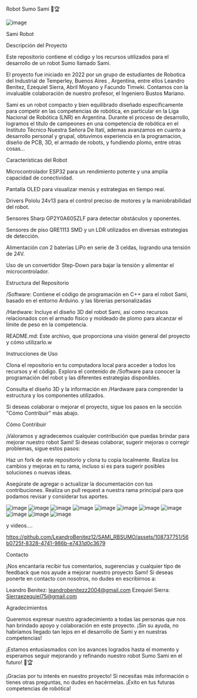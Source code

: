 
Robot Sumo Sami 🤖🏆

![image](https://github.com/LeandroBenitez12/SAMI_RBSUMO/assets/108737751/15997e0a-dd7b-4d2b-9967-a2e254452611)


Sami Robot

Descripción del Proyecto



Este repositorio contiene el código y los recursos utilizados para el desarrollo de un robot Sumo llamado Sami. 

El proyecto fue iniciado en 2022 por un grupo de estudiantes de Robotica  del Industrial de Temperley, Buenos Aires , Argentina, entre ellos Leandro Benitez, Ezequiel Sierra, Abril Moyano y Facundo Timwki. Contamos con la invaluable colaboración de nuestro profesor, el Ingeniero Bustos Mariano.

Sami es un robot compacto y bien equilibrado diseñado específicamente para competir en las competencias de robótica, 
en particular en la Liga Nacional de Robótica (LNR) en Argentina. Durante el proceso de desarrollo, 
logramos el título de campeones en una competencia de robótica en el Instituto Técnico Nuestra Señora De Itatí,
ademas avanzamos en cuanto a desarrollo personal y grupal, obtuvimos experiencia en la programacion, diseño de PCB, 3D, el armado de robots, y fundiendo plomo, entre otras cosas...


Características del Robot


Microcontrolador ESP32 para un rendimiento potente y una amplia capacidad de conectividad.

Pantalla OLED para visualizar menús y estrategias en tiempo real.

Drivers Pololu 24v13 para el control preciso de motores y la maniobrabilidad del robot.

Sensores Sharp GP2Y0A60SZLF para detectar obstáculos y oponentes.

Sensores de piso QRE1113 SMD y un LDR utilizados en diversas estrategias de detección.

Alimentación con 2 baterías LiPo en serie de 3 celdas, logrando una tensión de 24V.

Uso de un convertidor Step-Down para bajar la tensión y alimentar el microcontrolador.



Estructura del Repositorio

/Software: Contiene el código de programación en C++ para el robot Sami, basado en el entorno Arduino. y las librerías personalizadas

/Hardware: Incluye el diseño 3D del robot Sami, así como recursos relacionados con el armado físico y moldeado de plomo para alcanzar el límite de peso en la competencia.

README.md: Este archivo, que proporciona una visión general del proyecto y cómo utilizarlo.w


Instrucciones de Uso

Clona el repositorio en tu computadora local para acceder a todos los recursos y el código.
Explora el contenido de /Software para conocer la programación del robot y las diferentes estrategias disponibles.

Consulta el diseño 3D y la información en /Hardware para comprender la estructura y los componentes utilizados.


Si deseas colaborar o mejorar el proyecto, sigue los pasos en la sección "Cómo Contribuir" más abajo.

Cómo Contribuir

¡Valoramos y agradecemos cualquier contribución que puedas brindar para mejorar nuestro robot Sami! Si deseas colaborar, sugerir mejoras o corregir problemas, sigue estos pasos:

Haz un fork de este repositorio y clona tu copia localmente.
Realiza los cambios y mejoras en tu rama, incluso si es para sugerir posibles soluciones o nuevas ideas.

Asegúrate de agregar o actualizar la documentación con tus contribuciones.
Realiza un pull request a nuestra rama principal para que podamos revisar y considerar tus aportes.


![image](https://github.com/LeandroBenitez12/SAMI_RBSUMO/assets/108737751/621f3de5-244e-49b7-bb5b-1311f73536a7)
![image](https://github.com/LeandroBenitez12/SAMI_RBSUMO/assets/108737751/dbcc2cb6-ef4b-42c4-bbb9-9cdb3d2569d1)
![image](https://github.com/LeandroBenitez12/SAMI_RBSUMO/assets/108737751/503a2681-6c97-4b4e-8e38-bcb7acd5f99b)
![image](https://github.com/LeandroBenitez12/SAMI_RBSUMO/assets/108737751/a329a7a2-01b9-4b1c-8efe-3d43d09b7eb6)
![image](https://github.com/LeandroBenitez12/SAMI_RBSUMO/assets/108737751/86279134-74e4-40cf-9914-0fc2b31cd7f6)
![image](https://github.com/LeandroBenitez12/SAMI_RBSUMO/assets/108737751/49b14c58-059c-402c-883d-c66b3599b0e2)
![image](https://github.com/LeandroBenitez12/SAMI_RBSUMO/assets/108737751/8954c7a5-8958-44b1-97bf-dd2ee158d45f)
![image](https://github.com/LeandroBenitez12/SAMI_RBSUMO/assets/108737751/697088a0-6192-452f-a020-ac3569ee1c22)
![image](https://github.com/LeandroBenitez12/SAMI_RBSUMO/assets/108737751/5607b18e-1426-4e98-baa3-550f20190ff7)
![image](https://github.com/LeandroBenitez12/SAMI_RBSUMO/assets/108737751/2288b994-c64d-4952-bb19-41f73b7b3d59)
![image](https://github.com/LeandroBenitez12/SAMI_RBSUMO/assets/108737751/b67446e7-8fd3-4351-bf04-a3a9a809f7ee)

y videos....



https://github.com/LeandroBenitez12/SAMI_RBSUMO/assets/108737751/56b0725f-8328-4741-986b-e7431d0c3679


Contacto

¡Nos encantaría recibir tus comentarios, sugerencias y cualquier tipo de feedback que nos ayude a mejorar nuestro proyecto Sami! Si deseas ponerte en contacto con nosotros, no dudes en escribirnos a:

Leandro Benitez: leandrobenitezz2004@gmail.com
Ezequiel Sierra: Sierraezequiel75@gmail.com


Agradecimientos

Queremos expresar nuestro agradecimiento a todas las personas que nos han brindado apoyo y colaboración en este proyecto. ¡Sin su ayuda, no habríamos llegado tan lejos en el desarrollo de Sami y en nuestras competencias!

¡Estamos entusiasmados con los avances logrados hasta el momento y esperamos seguir mejorando y refinando nuestro robot Sumo Sami en el futuro! 🤖🏆

¡Gracias por tu interés en nuestro proyecto! Si necesitas más información o tienes otras preguntas, no dudes en hacérmelas. ¡Éxito en tus futuras competencias de robótica!
